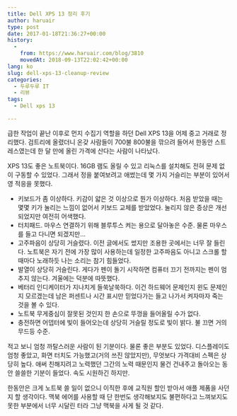```yaml
---
title: Dell XPS 13 정리 후기
author: haruair
type: post
date: 2017-01-18T21:36:27+00:00
history:
  - 
    from: https://www.haruair.com/blog/3810
    movedAt: 2018-09-13T22:02:42+00:00
lang: ko
slug: dell-xps-13-cleanup-review
categories:
  - 두루두루 IT
  - 리뷰
tags:
  - Dell xps 13

---
```

급한 작업이 끝난 이후로 먼지 수집기 역할을 하던 Dell XPS 13을 어제 중고 거래로 정리했다. 검트리에 올렸더니 온갖 사람들이 700불 800불을 깎으려 들어서 한동안 스트레스였는데 한 달 만에 올린 가격에 산다는 사람이 나타났다.

XPS 13도 좋은 노트북이다. 16GB 램도 올릴 수 있고 리눅스를 설치해도 전혀 문제 없이 구동할 수 있었다. 그래서 정을 붙여보려고 애썼는데 몇 가지 거슬리는 부분이 있어서 영 적응을 못했다.

  * 키보드가 좀 이상하다. 키감이 얇은 것 이상으로 뭔가 이상하다. 처음 받았을 때는 몇몇 키가 눌리는 느낌이 없어서 키보드 교체를 받았었다. 눌리지 않은 증상은 개선되었지만 여전히 어색했다.
  * 터치패드. 마우스 연결하기 위해 블루투스 켜는 용으로 달아놓은 수준. 물론 마우스를 들고 다니면 되겠지만&#8230;
  * 고주파음이 상당히 거슬렸다. 이전 글에서도 썼지만 조용한 곳에서는 너무 잘 들린다. 노트북은 자기 전에 가장 많이 사용하는데 일정한 고주파음도 아니고 스크롤 할 때마다 노래하듯 나는 소리는 참기 힘들었다.
  * 발열이 상당히 거슬린다. 게다가 펜이 돌기 시작하면 컴퓨터 끄기 전까지는 펜이 멈추지 않는다. 겨울에는 덕분에 따뜻했다.
  * 베터리 인디케이터가 지나치게 들쑥날쑥하다. 이건 하드웨어 문제인지 윈도 문제인지 모르겠는데 남은 퍼센트나 시간 표시만 믿었다가는 들고 나가서 켜자마자 죽는 것을 볼 수 있다.
  * 노트북 무게중심이 잘못된 것인지 한 손으로 뚜껑을 들어올릴 수가 없다.
  * 충전하면 어뎁터에 빛이 들어오는데 상당히 거슬릴 정도로 빛이 밝다. 불 끄면 거의 무드등 수준.

적고 보니 엄청 까탈스러운 사람이 된 기분이다. 물론 좋은 부분도 있었다. 디스플레이도 엄청 좋았고, 화면 터치도 가능했고(거의 쓰진 않았지만), 무엇보다 가격대비 스펙은 상당히 높다. 애써 친해지려고 노력했던 그간의 노력 때문인지 물건 건내주고 돌아오는 동안 쓸쓸한 기분이 들었다. 속도 시원하긴 하지만.

한동안은 크게 노트북 쓸 일이 없으니 이직한 후에 교직원 할인 받아서 애플 제품을 사던지 할 생각이다. 맥북 에어를 사용할 때 단 한번도 생각해보지도 불편하다고 느껴보지도 못한 부분에서 너무 시달린 터라 그냥 맥북을 사게 될 것 같다.